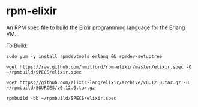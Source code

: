 rpm-elixir
==========

An RPM spec file to build the Elixir programming language for the Erlang VM.

To Build:

`sudo yum -y install rpmdevtools erlang && rpmdev-setuptree`

`wget https://raw.github.com/nmilford/rpm-elixir/master/elixir.spec -O ~/rpmbuild/SPECS/elixir.spec`

`wget https://github.com/elixir-lang/elixir/archive/v0.12.0.tar.gz -O  ~/rpmbuild/SOURCES/v0.12.0.tar.gz`

`rpmbuild -bb ~/rpmbuild/SPECS/elixir.spec`

